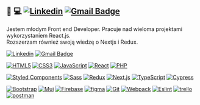 ## 🙋 💻 [![Linkedin](https://img.shields.io/badge/-LinkedIn-blue?style=flat-square&logo=Linkedin&logoColor=white&link=https://www.linkedin.com/in/tomaszurbankiewicz/)](https://www.linkedin.com/in/tomaszurbankiewicz/) [![Gmail Badge](https://img.shields.io/badge/-Gmail-c14438?style=flat-square&logo=Gmail&logoColor=white&link=mailto:tomasz.urbankiewicz@gmail.com)](mailto:tomasz.urbankiewicz@gmail.com)
Jestem młodym Front end Developer. Pracuje nad wieloma projektami wykorzystaniem React.js. <br> 
Rozszerzam również swoją wiedzę o Nextjs i Redux. <br>

[![Linkedin](https://img.shields.io/badge/-LinkedIn-blue?style=flat-square&logo=Linkedin&logoColor=white&link=https://www.linkedin.com/in/tomaszurbankiewicz/)](https://www.linkedin.com/in/tomaszurbankiewicz/)
[![Gmail Badge](https://img.shields.io/badge/-Gmail-c14438?style=flat-square&logo=Gmail&logoColor=white&link=mailto:tomasz.urbankiewicz@gmail.com)](mailto:tomasz.urbankiewicz@gmail.com)

[![HTML5](https://img.shields.io/badge/-HTML5-E34F26?style=flat-square&logo=html5&logoColor=white&link=https://github.com/olafsulich/)](https://github.com/olafsulich/)
[![CSS3](https://img.shields.io/badge/-CSS3-1572B6?style=flat-square&logo=css3&link=https://github.com/olafsulich/)](https://github.com/olafsulich/)
[![JavaScript](https://img.shields.io/badge/-JavaScript-0A1A2F?style=flat-square&logo=javascript&link=https://github.com/olafsulich/)](https://github.com/olafsulich/)
[![React](https://img.shields.io/badge/-React-0A1A2F?style=flat-square&logo=react)](https://github.com/olafsulich/)
[![PHP](https://img.shields.io/badge/-php-0A1A2F?style=flat-square&logo=php)](https://github.com/olafsulich/)

[![Styled Components](https://img.shields.io/badge/-StyledComponents-0A1A2F?style=flat-square&logo=Styled-Components)](https://github.com/olafsulich/)
[![Sass](https://img.shields.io/badge/-Sass-0A1A2F?style=flat-square&logo=Sass&logoColor=pink)](https://github.com/olafsulich/)
[![Redux](https://img.shields.io/badge/-Redux-0A1A2F?style=flat-square&logo=Redux&logoColor=pink)](https://github.com/olafsulich/)
[![Next.js](https://img.shields.io/badge/-Next.js-0A1A2F?style=flat-square&logo=Next.js&logoColor=white)](https://github.com/olafsulich/)
[![TypeScript](https://img.shields.io/badge/-TypeScript-1572B6?style=flat-square&logoColor=white&logo=typescript&link=https://github.com/olafsulich/)](https://github.com/olafsulich/)
[![Cypress](https://img.shields.io/badge/-Cypress-E34F26?style=flat-square&logo=cypress)](https://github.com/olafsulich/)

[![Bootstrap](https://img.shields.io/badge/-Bootstrap-purple?style=flat-square&logo=Bootstrap)](https://github.com/olafsulich/)
[![Mui](https://img.shields.io/badge/-Mui-0A1A2F?style=flat-square&logo=Mui)](https://github.com/olafsulich/)
[![Firebase](https://img.shields.io/badge/-Firebase-E34F26?style=flat-square&logo=Firebase&logoColor=white)](https://github.com/olafsulich/)
[![figma](https://img.shields.io/badge/-figma-0A1A2F?style=flat-square&logo=figma&logoColor=orange)](https://github.com/olafsulich/)
[![Git](https://img.shields.io/badge/-Git-0A1A2F?style=flat-square&logo=git&link=https://github.com/olafsulich/)](https://github.com/olafsulich/)
[![Webpack](https://img.shields.io/badge/-Webpack-blue?style=flat-square&logo=Webpack&logoColor=white)](https://github.com/olafsulich/)
[![Eslint](https://img.shields.io/badge/-Eslint-purple?style=flat-square&logo=Eslint&logoColor=white)](https://github.com/olafsulich/)
[![trello](https://img.shields.io/badge/-trello-blue?style=flat-square&logo=trello&logoColor=white)](https://github.com/olafsulich/)
[![postman](https://img.shields.io/badge/-postman-E34F26?style=flat-square&logo=postman&logoColor=white)](https://github.com/olafsulich/)
